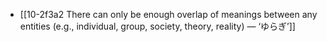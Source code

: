 - [[10-2f3a2 There can only be enough overlap of meanings between any entities (e.g., individual, group, society, theory, reality) — ‘ゆらぎ’]]
